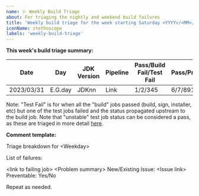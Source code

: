 ```yaml
---
name: 🩺 Weekly Build Triage
about: For triaging the nightly and weekend build failures
title: 'Weekly build triage for the week starting Saturday <YYYY>/<MM>/<DD>'
iconName: stethoscope
labels: 'weekly-build-triage'
---
```


**This week's build triage summary:**

| Date       | Day     | JDK Version | Pipeline | Pass/Build Fail/Test Fail | Pass/Preventable/Unpreventable |
| ---------- | ------- | ----------- | -------- | ------------------------- | ------------------------------ |
| 2023/03/31 | E.G.day | JDKnn       | Link     | 1/2/345                   | 6/7/8910                       |

Note: "Test Fail" is for when all the "build" jobs passed (build, sign, installer, etc) but one of the test jobs failed and the
      status propagated upstream to the build job. Note that "unstable" test job status can be considered a pass, as these are 
      triaged in more detail [here](www.github.com/adoptium/aqa-tests).


**Comment template:**

Triage breakdown for \<Weekday\>

List of failures:

\<link to failing job\>
\<Problem summary\>
New/Existing Issue: \<Issue link\>
Preventable: Yes/No

Repeat as needed.